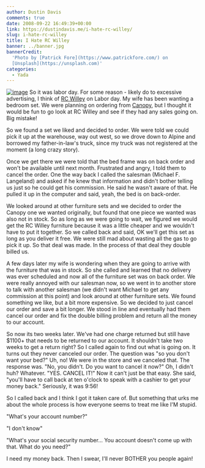 ```yaml
---
author: Dustin Davis
comments: true
date: 2008-09-22 16:49:39+00:00
link: https://dustindavis.me/i-hate-rc-willey/
slug: i-hate-rc-willey
title: I Hate RC Willey
banner: ../banner.jpg
bannerCredit:
  'Photo by [Patrick Fore](https://www.patrickfore.com/) on
  [Unsplash](https://unsplash.com)'
categories:
  - Yada
---
```


[![image](https://nerdydork.com/wp-content/uploads/2008/09/image-thumb1.png)](https://nerdydork.com/wp-content/uploads/2008/09/image1.png)
So it was labor day. For some reason - likely do to excessive advertising, I
think of [RC Willey](http://www.rcwilley.com) on Labor day. My wife has been
wanting a bedroom set. We were planning on ordering from
[Canopy](http://www.canopyliving.com), but I thought it would be fun to go look
at RC Willey and see if they had any sales going on. Big mistake!

So we found a set we liked and decided to order. We were told we could pick it
up at the warehouse, way out west, so we drove down to Alpine and borrowed my
father-in-law's truck, since my truck was not registered at the moment (a long
crazy story).

Once we get there we were told that the bed frame was on back order and won't be
available until next month. Frustrated and angry, I told them to cancel the
order. One the way back I called the salesman (Michael F. Langeland) and asked
if he knew that information and didn't bother telling us just so he could get
his commission. He said he wasn't aware of that. He pulled it up in the computer
and said, yeah, the bed is on back-order.

We looked around at other furniture sets and we decided to order the Canopy one
we wanted originally, but found that one piece we wanted was also not in stock.
So as long as we were going to wait, we figured we would get the RC Willey
furniture because it was a little cheaper and we wouldn't have to put it
together. So we called back and said, OK we'll get this set as long as you
deliver it free. We were still mad about wasting all the gas to go pick it up.
So that deal was made. In the process of that deal they double billed us.

A few days later my wife is wondering when they are going to arrive with the
furniture that was in stock. So she called and learned that no delivery was ever
scheduled and now all of the furniture set was on back order. We were really
annoyed with our salesman now, so we went in to another store to talk with
another salesman (we didn't want Michael to get any commission at this point)
and look around at other furniture sets. We found something we like, but a bit
more expensive. So we decided to just cancel our order and save a bit longer. We
stood in line and eventually had them cancel our order and fix the double
billing problem and return all the money to our account.

So now its two weeks later. We've had one charge returned but still have \$1100+
that needs to be returned to our account. It shouldn't take two weeks to get a
return right? So I called again to find out what is going on. It turns out they
never canceled our order. The question was "so you don't want your bed?" Uh, no!
We were in the store and we canceled that. The response was. "No, you didn't. Do
you want to cancel it now?" Oh, I didn't huh? Whatever. "YES. CANCEL IT!" Now it
can't just be that easy. She said, "you'll have to call back at ten o'clock to
speak with a cashier to get your money back." Seriously, it was 9:56!

So I called back and I think I got it taken care of. But something that urks me
about the whole process is how everyone seems to treat me like I'M stupid.

"What's your account number?"

"I don't know"

"What's your social security number... You account doesn't come up with that.
What do you need?"

I need my money back. Then I swear, I'll never BOTHER you people again!

